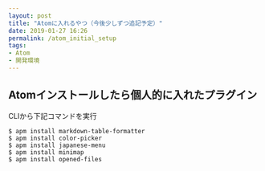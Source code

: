 ```yaml
---
layout: post
title: "Atomに入れるやつ（今後少しずつ追記予定）"
date: 2019-01-27 16:26
permalink: /atom_initial_setup
tags:
- Atom
- 開発環境
---
```


## Atomインストールしたら個人的に入れたプラグイン
CLIから下記コマンドを実行
```
$ apm install markdown-table-formatter
$ apm install color-picker
$ apm install japanese-menu
$ apm install minimap
$ apm install opened-files
```

